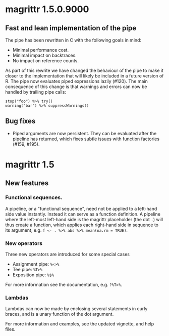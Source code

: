 
# magrittr 1.5.0.9000

## Fast and lean implementation of the pipe

The pipe has been rewritten in C with the following goals in mind:

- Minimal performance cost.
- Minimal impact on backtraces.
- No impact on reference counts.

As part of this rewrite we have changed the behaviour of the pipe to
make it closer to the implementation that will likely be included in a
future version of R. The pipe now evaluates piped expressions lazily (#120).
The main consequence of this change is that warnings and errors can
now be handled by trailing pipe calls:

```{r}
stop("foo") %>% try()
warning("bar") %>% suppressWarnings()
```


## Bug fixes

* Piped arguments are now persistent. They can be evaluated after the
  pipeline has returned, which fixes subtle issues with function
  factories (#159, #195).


# magrittr 1.5

## New features

### Functional sequences.
A pipeline, or a "functional sequence", need not be applied
to a left-hand side value instantly. Instead it can serve as
a function definition. A pipeline where the left-most left-hand
side is the magrittr placeholder (the dot `.`) will thus create a
function, which applies each right-hand side in sequence to its
argument, e.g. `f <- . %>% abs %>% mean(na.rm = TRUE)`.

### New operators
Three new operators are introduced for some special cases

* Assignment pipe: `%<>%`
* Tee pipe: `%T>%`
* Exposition pipe: `%$%`

For more information see the documentation, e.g. `?%T>%`.

### Lambdas
Lambdas can now be made by enclosing several statements in curly braces,
and is a unary function of the dot argument.

For more information and examples, see the updated vignette, and help files.
